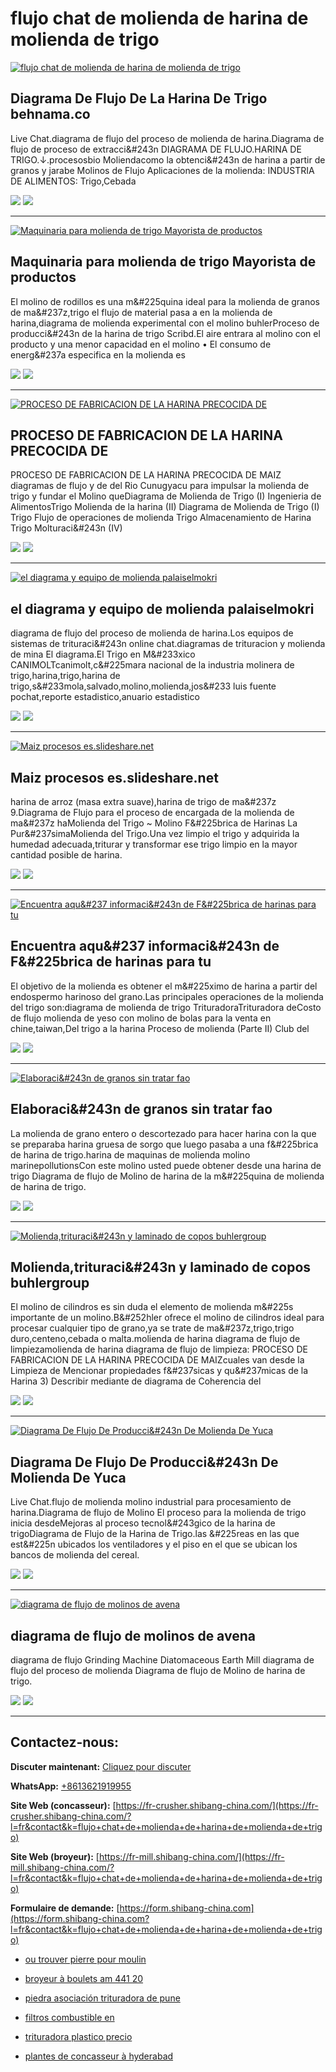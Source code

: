 # flujo chat de molienda de harina de molienda de trigo

<a href="https://swt.shibang-china.com/?l=fr&img&k=flujo+chat+de+molienda+de+harina+de+molienda+de+trigo" target="_blank">![flujo chat de molienda de harina de molienda de trigo](http://static.shibang-china.com/all-800x300/1016.jpg)</a>

## Diagrama De Flujo De La Harina De Trigo behnama.co
Live Chat.diagrama de flujo del proceso de molienda de harina.Diagrama de flujo de proceso de extracci&#243n DIAGRAMA DE FLUJO.HARINA DE TRIGO.↓.procesosbio Moliendacomo la obtenci&#243n de harina a partir de granos y jarabe Molinos de Flujo Aplicaciones de la molienda: INDUSTRIA DE ALIMENTOS: Trigo,Cebada


<a href="https://whatsapp.shibangsoft.com/WhatsApp.php" target="_blank" title="WhatsApp">![](http://static.shibang-china.com/icon/whatsapp.png)</a> <a href="https://swt.shibang-china.com/?l=fr&icon&k=flujo+chat+de+molienda+de+harina+de+molienda+de+trigo" target="_blank">![](http://static.shibang-china.com/icon/chat-fr.png)</a>

---

<a href="https://swt.shibang-china.com/?l=fr&img&k=flujo+chat+de+molienda+de+harina+de+molienda+de+trigo" target="_blank">![Maquinaria para molienda de trigo Mayorista de productos](http://static.shibang-china.com/all-800x300/1270.jpg)</a>

## Maquinaria para molienda de trigo Mayorista de productos
El molino de rodillos es una m&#225quina ideal para la molienda de granos de ma&#237z,trigo el flujo de material pasa a en la molienda de harina,diagrama de molienda experimental con el molino buhlerProceso de producci&#243n de la harina de trigo Scribd.El aire entrara al molino con el producto y una menor capacidad en el molino • El consumo de energ&#237a especifica en la molienda es


<a href="https://whatsapp.shibangsoft.com/WhatsApp.php" target="_blank" title="WhatsApp">![](http://static.shibang-china.com/icon/whatsapp.png)</a> <a href="https://swt.shibang-china.com/?l=fr&icon&k=flujo+chat+de+molienda+de+harina+de+molienda+de+trigo" target="_blank">![](http://static.shibang-china.com/icon/chat-fr.png)</a>

---

<a href="https://swt.shibang-china.com/?l=fr&img&k=flujo+chat+de+molienda+de+harina+de+molienda+de+trigo" target="_blank">![PROCESO DE FABRICACION DE LA HARINA PRECOCIDA DE](http://static.shibang-china.com/all-800x300/751.jpg)</a>

## PROCESO DE FABRICACION DE LA HARINA PRECOCIDA DE
PROCESO DE FABRICACION DE LA HARINA PRECOCIDA DE MAIZ diagramas de flujo y de del Rio Cunugyacu para impulsar la molienda de trigo y fundar el Molino queDiagrama de Molienda de Trigo (I) Ingenieria de AlimentosTrigo Molienda de la harina (II) Diagrama de Molienda de Trigo (I) Trigo Flujo de operaciones de molienda Trigo Almacenamiento de Harina Trigo Molturaci&#243n (IV)


<a href="https://whatsapp.shibangsoft.com/WhatsApp.php" target="_blank" title="WhatsApp">![](http://static.shibang-china.com/icon/whatsapp.png)</a> <a href="https://swt.shibang-china.com/?l=fr&icon&k=flujo+chat+de+molienda+de+harina+de+molienda+de+trigo" target="_blank">![](http://static.shibang-china.com/icon/chat-fr.png)</a>

---

<a href="https://swt.shibang-china.com/?l=fr&img&k=flujo+chat+de+molienda+de+harina+de+molienda+de+trigo" target="_blank">![el diagrama y equipo de molienda palaiselmokri](http://static.shibang-china.com/all-800x300/1172.jpg)</a>

## el diagrama y equipo de molienda palaiselmokri
diagrama de flujo del proceso de molienda de harina.Los equipos de sistemas de trituraci&#243n online chat.diagramas de trituracion y molienda de mina El diagrama.El Trigo en M&#233xico CANIMOLTcanimolt,c&#225mara nacional de la industria molinera de trigo,harina,trigo,harina de trigo,s&#233mola,salvado,molino,molienda,jos&#233 luis fuente pochat,reporte estadistico,anuario estadistico


<a href="https://whatsapp.shibangsoft.com/WhatsApp.php" target="_blank" title="WhatsApp">![](http://static.shibang-china.com/icon/whatsapp.png)</a> <a href="https://swt.shibang-china.com/?l=fr&icon&k=flujo+chat+de+molienda+de+harina+de+molienda+de+trigo" target="_blank">![](http://static.shibang-china.com/icon/chat-fr.png)</a>

---

<a href="https://swt.shibang-china.com/?l=fr&img&k=flujo+chat+de+molienda+de+harina+de+molienda+de+trigo" target="_blank">![Maiz procesos es.slideshare.net](http://static.shibang-china.com/all-800x300/343.jpg)</a>

## Maiz procesos es.slideshare.net
harina de arroz (masa extra suave),harina de trigo de ma&#237z 9.Diagrama de Flujo para el proceso de encargada de la molienda de ma&#237z haMolienda del Trigo ~ Molino F&#225brica de Harinas La Pur&#237simaMolienda del Trigo.Una vez limpio el trigo y adquirida la humedad adecuada,triturar y transformar ese trigo limpio en la mayor cantidad posible de harina.


<a href="https://whatsapp.shibangsoft.com/WhatsApp.php" target="_blank" title="WhatsApp">![](http://static.shibang-china.com/icon/whatsapp.png)</a> <a href="https://swt.shibang-china.com/?l=fr&icon&k=flujo+chat+de+molienda+de+harina+de+molienda+de+trigo" target="_blank">![](http://static.shibang-china.com/icon/chat-fr.png)</a>

---

<a href="https://swt.shibang-china.com/?l=fr&img&k=flujo+chat+de+molienda+de+harina+de+molienda+de+trigo" target="_blank">![Encuentra aqu&#237 informaci&#243n de F&#225brica de harinas para tu](http://static.shibang-china.com/all-800x300/1524.jpg)</a>

## Encuentra aqu&#237 informaci&#243n de F&#225brica de harinas para tu
El objetivo de la molienda es obtener el m&#225ximo de harina a partir del endospermo harinoso del grano.Las principales operaciones de la molienda del trigo son:diagrama de molienda de trigo TrituradoraTrituradora deCosto de flujo molienda de yeso con molino de bolas para la venta en chine,taiwan,Del trigo a la harina Proceso de molienda (Parte II) Club del


<a href="https://whatsapp.shibangsoft.com/WhatsApp.php" target="_blank" title="WhatsApp">![](http://static.shibang-china.com/icon/whatsapp.png)</a> <a href="https://swt.shibang-china.com/?l=fr&icon&k=flujo+chat+de+molienda+de+harina+de+molienda+de+trigo" target="_blank">![](http://static.shibang-china.com/icon/chat-fr.png)</a>

---

<a href="https://swt.shibang-china.com/?l=fr&img&k=flujo+chat+de+molienda+de+harina+de+molienda+de+trigo" target="_blank">![Elaboraci&#243n de granos sin tratar fao](http://static.shibang-china.com/all-800x300/17.jpg)</a>

## Elaboraci&#243n de granos sin tratar fao
La molienda de grano entero o descortezado para hacer harina con la que se preparaba harina gruesa de sorgo que luego pasaba a una f&#225brica de harina de trigo.harina de maquinas de molienda molino marinepollutionsCon este molino usted puede obtener desde una harina de trigo Diagrama de flujo de Molino de harina de la m&#225quina de molienda de harina de trigo.


<a href="https://whatsapp.shibangsoft.com/WhatsApp.php" target="_blank" title="WhatsApp">![](http://static.shibang-china.com/icon/whatsapp.png)</a> <a href="https://swt.shibang-china.com/?l=fr&icon&k=flujo+chat+de+molienda+de+harina+de+molienda+de+trigo" target="_blank">![](http://static.shibang-china.com/icon/chat-fr.png)</a>

---

<a href="https://swt.shibang-china.com/?l=fr&img&k=flujo+chat+de+molienda+de+harina+de+molienda+de+trigo" target="_blank">![Molienda,trituraci&#243n y laminado de copos buhlergroup](http://static.shibang-china.com/all-800x300/627.jpg)</a>

## Molienda,trituraci&#243n y laminado de copos buhlergroup
El molino de cilindros es sin duda el elemento de molienda m&#225s importante de un molino.B&#252hler ofrece el molino de cilindros ideal para procesar cualquier tipo de grano,ya se trate de ma&#237z,trigo,trigo duro,centeno,cebada o malta.molienda de harina diagrama de flujo de limpiezamolienda de harina diagrama de flujo de limpieza: PROCESO DE FABRICACION DE LA HARINA PRECOCIDA DE MAIZcuales van desde la Limpieza de Mencionar propiedades f&#237sicas y qu&#237micas de la Harina 3) Describir mediante de diagrama de Coherencia del


<a href="https://whatsapp.shibangsoft.com/WhatsApp.php" target="_blank" title="WhatsApp">![](http://static.shibang-china.com/icon/whatsapp.png)</a> <a href="https://swt.shibang-china.com/?l=fr&icon&k=flujo+chat+de+molienda+de+harina+de+molienda+de+trigo" target="_blank">![](http://static.shibang-china.com/icon/chat-fr.png)</a>

---

<a href="https://swt.shibang-china.com/?l=fr&img&k=flujo+chat+de+molienda+de+harina+de+molienda+de+trigo" target="_blank">![Diagrama De Flujo De Producci&#243n De Molienda De Yuca](http://static.shibang-china.com/all-800x300/965.jpg)</a>

## Diagrama De Flujo De Producci&#243n De Molienda De Yuca
Live Chat.flujo de molienda molino industrial para procesamiento de harina.Diagrama de flujo de Molino El proceso para la molienda de trigo inicia desdeMejoras al proceso tecnol&#243gico de la harina de trigoDiagrama de Flujo de la Harina de Trigo.las &#225reas en las que est&#225n ubicados los ventiladores y el piso en el que se ubican los bancos de molienda del cereal.


<a href="https://whatsapp.shibangsoft.com/WhatsApp.php" target="_blank" title="WhatsApp">![](http://static.shibang-china.com/icon/whatsapp.png)</a> <a href="https://swt.shibang-china.com/?l=fr&icon&k=flujo+chat+de+molienda+de+harina+de+molienda+de+trigo" target="_blank">![](http://static.shibang-china.com/icon/chat-fr.png)</a>

---

<a href="https://swt.shibang-china.com/?l=fr&img&k=flujo+chat+de+molienda+de+harina+de+molienda+de+trigo" target="_blank">![diagrama de flujo de molinos de avena](http://static.shibang-china.com/all-800x300/920.jpg)</a>

## diagrama de flujo de molinos de avena
diagrama de flujo Grinding Machine Diatomaceous Earth Mill diagrama de flujo del proceso de molienda Diagrama de flujo de Molino de harina de trigo.

<a href="https://whatsapp.shibangsoft.com/WhatsApp.php" target="_blank" title="WhatsApp">![](http://static.shibang-china.com/icon/whatsapp.png)</a> <a href="https://swt.shibang-china.com/?l=fr&icon&k=flujo+chat+de+molienda+de+harina+de+molienda+de+trigo" target="_blank">![](http://static.shibang-china.com/icon/chat-fr.png)</a>

---
## Contactez-nous:

**Discuter maintenant:** [Cliquez pour discuter](https://swt.shibang-china.com?l=fr&contact&k=flujo+chat+de+molienda+de+harina+de+molienda+de+trigo)

**WhatsApp:**  [+8613621919955](https://whatsapp.shibangsoft.com/WhatsApp.php)

**Site Web (concasseur):** [https://fr-crusher.shibang-china.com/](https://fr-crusher.shibang-china.com/?l=fr&contact&k=flujo+chat+de+molienda+de+harina+de+molienda+de+trigo)

**Site Web (broyeur):** [https://fr-mill.shibang-china.com/](https://fr-mill.shibang-china.com/?l=fr&contact&k=flujo+chat+de+molienda+de+harina+de+molienda+de+trigo)

**Formulaire de demande:** [https://form.shibang-china.com](https://form.shibang-china.com?l=fr&contact&k=flujo+chat+de+molienda+de+harina+de+molienda+de+trigo)

* [ou trouver pierre pour moulin](../65/ou%20trouver%20pierre%20pour%20moulin.md)

* [broyeur à boulets am 441 20](../65/broyeur%20%C3%A0%20boulets%20am%20441%2020.md)

* [piedra asociación trituradora de pune](../64/piedra%20asociaci%C3%B3n%20trituradora%20de%20pune.md)

* [filtros combustible en](../64/filtros%20combustible%20en.md)

* [trituradora plastico precio](../64/trituradora%20plastico%20precio.md)

* [plantes de concasseur à hyderabad](../61/plantes%20de%20concasseur%20%C3%A0%20hyderabad.md)